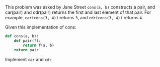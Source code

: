 This problem was asked by Jane Street
`cons(a, b)` constructs a pair, and car(pair) and cdr(pair) returns the first and
last element of that pair. For example, `car(cons(3, 4))` returns `3`, and
`cdr(cons(3, 4))` returns `4`.

Given this implementation of cons:

``` python
def cons(a, b):
    def pair(f):
        return f(a, b)
    return pair
```

Implement `car` and `cdr`
